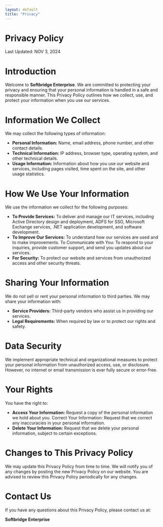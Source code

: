 ```yaml
---
layout: default
title: "Privacy"
---
```

# Privacy Policy
Last Updated: NOV 3, 2024

# Introduction
Welcome to **Softbridge Enterprise**. We are committed to protecting your privacy and ensuring that your personal information is handled in a safe and responsible manner. This Privacy Policy outlines how we collect, use, and protect your information when you use our services.

# Information We Collect
We may collect the following types of information:
- **Personal Information:** Name, email address, phone number, and other contact details.
- **Technical Information:** IP address, browser type, operating system, and other technical details.
- **Usage Information:** Information about how you use our website and services, including pages visited, time spent on the site, and other usage statistics.

# How We Use Your Information
We use the information we collect for the following purposes:
- **To Provide Services:** To deliver and manage our IT services, including Active Directory design and deployment, ADFS for SSO, Microsoft Exchange services, .NET application development, and software development.
- **To Improve Our Services:** To understand how our services are used and to make improvements.
To Communicate with You: To respond to your inquiries, provide customer support, and send you updates about our services.
- **For Security:** To protect our website and services from unauthorized access and other security threats.

# Sharing Your Information
We do not sell or rent your personal information to third parties. We may share your information with:
- **Service Providers:** Third-party vendors who assist us in providing our services.
- **Legal Requirements:** When required by law or to protect our rights and safety.

# Data Security
We implement appropriate technical and organizational measures to protect your personal information from unauthorized access, use, or disclosure. However, no internet or email transmission is ever fully secure or error-free.

# Your Rights
You have the right to:
- **Access Your Information:** Request a copy of the personal information we hold about you.
Correct Your Information: Request that we correct any inaccuracies in your personal information.
- **Delete Your Information:** Request that we delete your personal information, subject to certain exceptions.

# Changes to This Privacy Policy
We may update this Privacy Policy from time to time. We will notify you of any changes by posting the new Privacy Policy on our website. You are advised to review this Privacy Policy periodically for any changes.

# Contact Us
If you have any questions about this Privacy Policy, please contact us at:

**Softbridge Enterprise**
